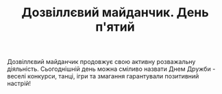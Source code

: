 ﻿---
title: Дозвіллєвий майданчик. День п'ятий
---

Дозвіллєвий майданчик продовжує свою активну розважальну діяльність. Сьогоднішній день можна сміливо назвати Днем Дружби - веселі конкурси, танці, ігри та змагання гарантували позитивний настрій!

<slideshow id="camp-2021-06-18"></slideshow>